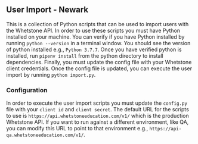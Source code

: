 ## User Import - Newark

This is a collection of Python scripts that can be used to import users with the Whetstone API. In order to use
these scripts you must have Python installed on your machine. You can verify if you have Python installed by
running `python --version` in a terminal window. You should see the version of python installed e.g., `Python 3.7.7`. 
Once you have verified python is installed, run `pipenv install` from the python directory to install dependencies.
Finally, you must update the config file with your Whetstone client credentials. Once the config file is updated, 
you can execute the user import by running `python import.py`.

### Configuration

In order to execute the user import scripts you must update the `config.py` file with your `client id` and `client
secret`. The default URL for the scripts to use is `https://api.whetstoneeducation.com/v1/` which is the
production Whetstone API. If you want to run against a different environment, like QA, you can modify
this URL to point to that environment e.g., `https://api-qa.whetstoneeducation.com/v1/`. 

